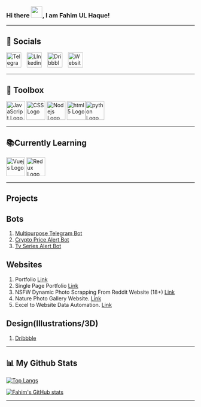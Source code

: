 <h3>Hi there <img src="https://raw.githubusercontent.com/MartinHeinz/MartinHeinz/master/wave.gif" width="30px">, I am <b>Fahim UL Haque</b>!</h3>

-------
🤝 Socials
--
<a href="https://t.me/fahimlawls"><img src="https://cdn.worldvectorlogo.com/logos/telegram.svg" alt="Telegram logo" width="40" height="40"/></a> &ensp;
<a href="https://www.linkedin.com/in/fahim-ul-haque/"><img src="https://cdn.worldvectorlogo.com/logos/linkedin-icon-2.svg" alt="LInkedin Logo" width="40" height="40"/></a> &ensp;
<a href="https://dribbble.com/fahimulhaque"><img src="https://cdn.worldvectorlogo.com/logos/dribbble-pink.svg" alt="Dribbble Logo" width="40" height="40"/></a> &ensp;
<a href="http://fahimulhaque.byethost17.com/"><img src="https://i.nuuls.com/ReaCZ.png" alt="Website Logo" width="40" height="40"/></a> &ensp;


-------
🧰 Toolbox
--
<img src="https://cdn.worldvectorlogo.com/logos/logo-javascript.svg" alt="JavaScript Logo" width="50" height="50"/> <img src="https://cdn.worldvectorlogo.com/logos/css3.svg" alt="CSS Logo" width="50" height="50"/> <img src="https://cdn.worldvectorlogo.com/logos/nodejs-icon.svg" alt="Nodejs Logo" width="50" height="50"/> <img src="https://cdn.worldvectorlogo.com/logos/html5.svg" alt="html5 Logo" width="50" height="50"/><img src="https://cdn.worldvectorlogo.com/logos/python-5.svg" alt="python Logo" width="50" height="50"/>


-------


📚Currently Learning 
--
<img src="https://cdn.worldvectorlogo.com/logos/vue-9.svg" alt="Vuejs Logo" width="50" height="50"/>  <img src="https://cdn.worldvectorlogo.com/logos/redux.svg" alt="Redux Logo" width="50" height="50"/>  

-------
Projects
--
Bots
--
1. <a href="https://t.me/sonofarobot">Multipurpose Telegram Bot</a>
2. <a href="https://t.me/pinttingbot">Crypto Price Alert Bot</a>
3. <a href="https://t.me/tvseriesalertbot">Tv Series Alert Bot</a>


Websites
--
1. Portfolio <a href="http://fahimulhaque.byethost17.com/">Link</a>
2. Single Page Portfolio <a href="https://transformed-destroy.000webhostapp.com/">Link</a>
3. NSFW Dynamic Photo Scrapping From Reddit Website (18+) <a href="http://nsfw.byethost10.com/">Link</a>
4. Nature Photo Gallery Website. <a href="#">Link</a>
5. Excel to Website Data Automation. <a href="http://fahimulhaque.byethost17.com/Tracking/tv_series.html">Link</a>

Design(Illustrations/3D)
--
1. <a href="https://dribbble.com/fahimulhaque">Dribbble</a>

------

📊 My Github Stats
--

[![Top Langs](https://github-readme-stats.vercel.app/api/top-langs/?username=reblekk&theme=radical)](https://github.com/anuraghazra/github-readme-stats)

[![Fahim's GitHub stats](https://github-readme-stats.vercel.app/api?username=reblekk&theme=radical)](https://github.com/anuraghazra/github-readme-stats)

-------
